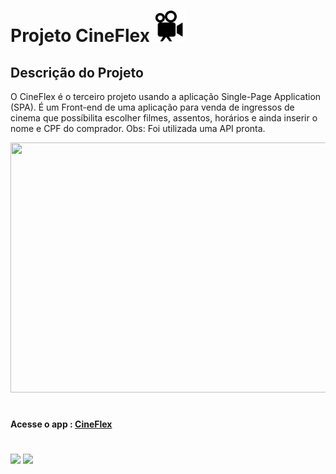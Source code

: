 # Projeto CineFlex <img src="public/imagens/iconeLogo.png" width=50px height=50px/>

## Descrição do Projeto
 O CineFlex é o terceiro projeto usando a aplicação Single-Page Application (SPA). 
 É um Front-end de uma aplicação para venda de ingressos de cinema que possíbilita escolher filmes, assentos, horários e ainda inserir o nome e CPF do comprador. 
 Obs: Foi utilizada uma API pronta.

<img src="public/imagens/cine1.png" width=1000px height=400px/>


#
#### Acesse o app : <a href="https://projeto9-cineflex-two-snowy.vercel.app/">CineFlex</a>
#
[![](https://img.shields.io/badge/React-20232A?style=for-the-badge&logo=react&logoColor=61DAFB)]()
[![](https://img.shields.io/badge/JavaScript-323330?style=for-the-badge&logo=javascript&logoColor=F7DF1E)]()
